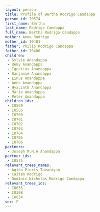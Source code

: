 ```yaml
---
layout: person
title: Profile of Bertha Rodrigo Candappa
person_id: I0574
first_name: Bertha
last_name: Rodrigo Candappa
full_name: Bertha Rodrigo Candappa
mother: Anna Rodrigo
mother_id: I0481
father: Philip Rodrigo Candappa
father_id: I0480
children:
 - Sylvie Anandappa
 - Remy Anandappa
 - Ignatius Anandappa
 - Ranjanie Anandappa
 - Linus Anandappa
 - Anne Anandappa
 - Hyacinth Anandappa
 - Marie Anandappa
 - Peter Anandappa
children_ids:
 - I0569
 - I0565
 - I0700
 - I0701
 - I0702
 - I0703
 - I0704
 - I0705
 - I0706
partners:
 - Joseph M.N.A Anandappa
partner_ids:
 - I0575
relevant_trees_names:
 - Agida Pieris Tavarayan
 - Caitan Rodrigo
 - Dominic Nicholas Rodrigo Candappa
relevant_trees_ids:
 - I0635
 - I0308
 - I0634
sex: F
---
```


